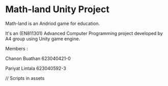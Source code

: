 # Math-land Unity Project
Math-land is an Andriod game for education.

It's an (EN811301) Advanced Computer Programming project developed by A4 group using Unity game engine.



Members :

Chanon Buathan			623040421-0

Pariyat  Lintala			623040592-3





// Scripts in assets

